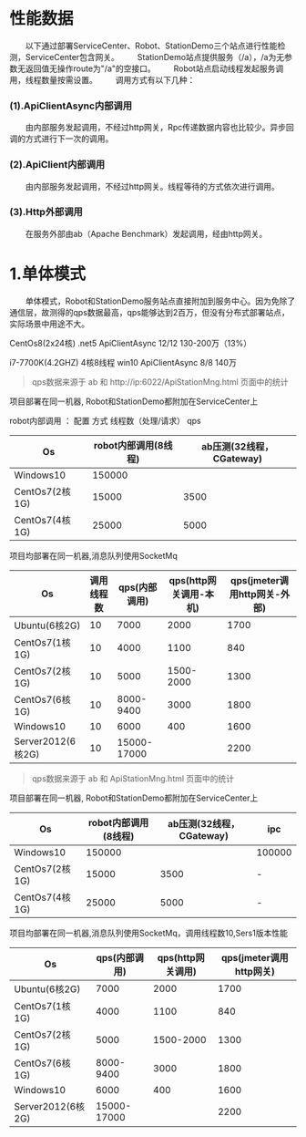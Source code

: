 # 性能数据
　　以下通过部署ServiceCenter、Robot、StationDemo三个站点进行性能检测，ServiceCenter包含网关。
　　StationDemo站点提供服务（/a），/a为无参数无返回值无操作route为"/a"的空接口。
　　Robot站点启动线程发起服务调用，线程数量按需设置。
　　调用方式有以下几种：
### (1).ApiClientAsync内部调用
　　由内部服务发起调用，不经过http网关，Rpc传递数据内容也比较少。异步回调的方式进行下一次的调用。
### (2).ApiClient内部调用
　　由内部服务发起调用，不经过http网关。线程等待的方式依次进行调用。
### (3).Http外部调用
　　在服务外部由ab（Apache Benchmark）发起调用，经由http网关。


# 1.单体模式
　　单体模式，Robot和StationDemo服务站点直接附加到服务中心。因为免除了通信层，故测得的qps数据最高，qps能够达到2百万，但没有分布式部署站点，实际场景中用途不大。

CentOs8(2x24核)
.net5 ApiClientAsync 12/12	     130-200万（13%）

i7-7700K(4.2GHZ) 4核8线程
win10  ApiClientAsync 8/8	      140万



>qps数据来源于 ab 和 http://ip:6022/ApiStationMng.html 页面中的统计

项目部署在同一机器, Robot和StationDemo都附加在ServiceCenter上

 robot内部调用	：
  配置	 方式 线程数（处理/请求）     qps	        

   
| Os  |  robot内部调用(8线程)   |  ab压测(32线程，CGateway)   |
| ------------ | ------------ | ------------ |
| Windows10 |  150000 | |
| CentOs7(2核1G) |15000|3500|
| CentOs7(4核1G) |25000|5000|
 

项目均部署在同一机器,消息队列使用SocketMq
   
| Os  | 调用线程数 | qps(内部调用)  | qps(http网关调用-本机)  |qps(jmeter调用http网关-外部)  |
| ------------ | ------------ | ------------ | ------------ |------------ |
|  Ubuntu(6核2G) | 10 | 7000  | 2000 | 1700 |
|  CentOs7(1核1G) | 10 | 4000  | 1100 | 840 |
|  CentOs7(2核1G) | 10 | 5000  | 1500-2000 | 1300|
|  CentOs7(6核1G) | 10 | 8000-9400  | 3000 | 1800 |
| Windows10| 10 | 6000 | 400| 1600 |
| Server2012(6核2G)| 10 | 15000-17000 |  | 2200 |


>qps数据来源于 ab 和 ApiStationMng.html 页面中的统计

项目部署在同一机器, Robot和StationDemo都附加在ServiceCenter上
   
| Os  |  robot内部调用(8线程)   |  ab压测(32线程，CGateway)   | ipc |
| ------------ | ------------ | ------------ | ------------ |
| Windows10 |  150000 | | 100000 |
| CentOs7(2核1G) |15000|3500| - |
| CentOs7(4核1G) |25000|5000| - |


 


项目均部署在同一机器,消息队列使用SocketMq，调用线程数10,Sers1版本性能
   
| Os  | qps(内部调用)  | qps(http网关调用)  |qps(jmeter调用http网关)  |
| ------------ | ------------ | ------------ |------------ |
|  Ubuntu(6核2G) | 7000  | 2000 | 1700 |
|  CentOs7(1核1G) | 4000  | 1100 | 840 |
|  CentOs7(2核1G) | 5000  | 1500-2000 | 1300|
|  CentOs7(6核1G) | 8000-9400  | 3000 | 1800 |
| Windows10| 6000 | 400| 1600 |
| Server2012(6核2G)| 15000-17000 |  | 2200 |

 